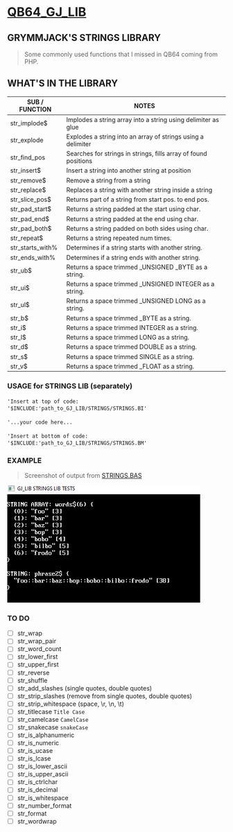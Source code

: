 # [QB64_GJ_LIB](../README.md)
## GRYMMJACK'S STRINGS LIBRARY

> Some commonly used functions that I missed in QB64 coming from PHP.

## WHAT'S IN THE LIBRARY
| SUB / FUNCTION | NOTES |
|----------------|-------|
| str_implode$   | Implodes a string array into a string using delimiter as glue |
| str_explode    | Explodes a string into an array of strings using a delimiter |
| str_find_pos   | Searches for strings in strings, fills array of found positions |
| str_insert$    | Insert a string into another string at position |
| str_remove$    | Remove a string from a string |
| str_replace$   | Replaces a string with another string inside a string |
| str_slice_pos$ | Returns part of a string from start pos. to end pos. |
| str_pad_start$ | Returns a string padded at the start using char. |
| str_pad_end$ | Returns a string padded at the end using char. |
| str_pad_both$ | Returns a string padded on both sides using char. |
| str_repeat$ | Returns a string repeated num times. |
| str_starts_with% | Determines if a string starts with another string. |
| str_ends_with% | Determines if a string ends with another string. |
| str_ub$ | Returns a space trimmed _UNSIGNED _BYTE as a string. |
| str_ui$ | Returns a space trimmed _UNSIGNED INTEGER as a string. |
| str_ul$ | Returns a space trimmed _UNSIGNED LONG as a string. |
| str_b$ | Returns a space trimmed _BYTE as a string. |
| str_i$ | Returns a space trimmed INTEGER as a string. |
| str_l$ | Returns a space trimmed LONG as a string. |
| str_d$ | Returns a space trimmed DOUBLE as a string. |
| str_s$ | Returns a space trimmed SINGLE as a string. |
| str_v$ | Returns a space trimmed _FLOAT as a string. |



### USAGE for STRINGS LIB (separately)
```basic
'Insert at top of code:
'$INCLUDE:'path_to_GJ_LIB/STRINGS/STRINGS.BI'

'...your code here...

'Insert at bottom of code:
'$INCLUDE:'path_to_GJ_LIB/STRINGS/STRINGS.BM'
```



### EXAMPLE 
> Screenshot of output from [STRINGS.BAS](STRINGS.BAS)

![](STRINGS.png)


### TO DO
- [ ] str_wrap
- [ ] str_wrap_pair
- [ ] str_word_count
- [ ] str_lower_first
- [ ] str_upper_first
- [ ] str_reverse
- [ ] str_shuffle
- [ ] str_add_slashes (single quotes, double quotes)
- [ ] str_strip_slashes (remove from single quotes, double quotes)
- [ ] str_strip_whitespace (space, \r, \n, \t)
- [ ] str_titlecase `Title Case`
- [ ] str_camelcase `CamelCase`
- [ ] str_snakecase `snakeCase`
- [ ] str_is_alphanumeric
- [ ] str_is_numeric
- [ ] str_is_ucase
- [ ] str_is_lcase
- [ ] str_is_lower_ascii
- [ ] str_is_upper_ascii
- [ ] str_is_ctrlchar
- [ ] str_is_decimal
- [ ] str_is_whitespace
- [ ] str_number_format
- [ ] str_format
- [ ] str_wordwrap
